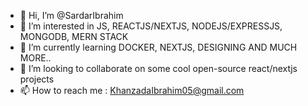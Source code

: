 - 👋 Hi, I’m @SardarIbrahim
- 👀 I’m interested in JS, REACTJS/NEXTJS, NODEJS/EXPRESSJS, MONGODB, MERN STACK
- 🌱 I’m currently learning DOCKER, NEXTJS, DESIGNING AND MUCH MORE..
- 💞️ I’m looking to collaborate on some cool open-source react/nextjs projects 
- 📫 How to reach me : KhanzadaIbrahim05@gmail.com

<!---
SardarIbrahim/SardarIbrahim is a ✨ special ✨ repository because its `README.md` (this file) appears on your GitHub profile.
You can click the Preview link to take a look at your changes.
--->
